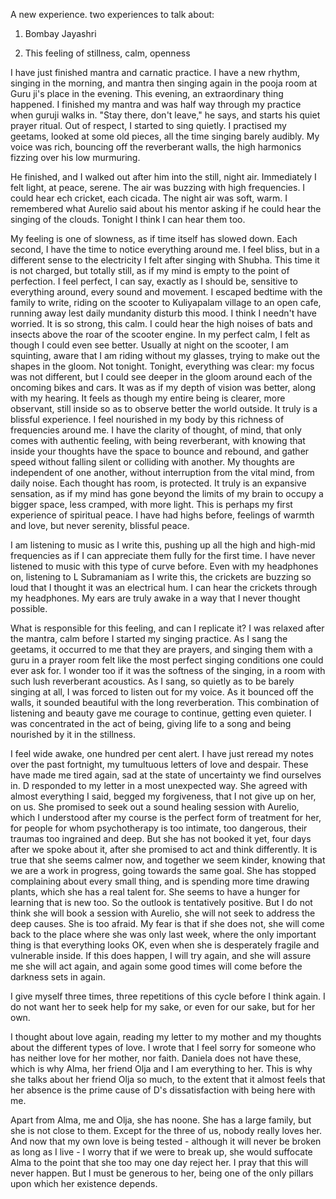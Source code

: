 A new experience.
two experiences to talk about:

1) Bombay Jayashri

2) This feeling of stillness, calm, openness

I have just finished mantra and carnatic practice. I have a new rhythm, singing in the morning, and mantra then singing again in the pooja room at Guru ji's place in the evening. This evening, an extraordinary thing happened. I finished my mantra and was half way through my practice when guruji walks in. "Stay there, don't leave," he says, and starts his quiet prayer ritual. Out of respect, I started to sing quietly. I practised my geetams, looked at some old pieces, all the time singing barely audibly. My voice was rich, bouncing off the reverberant walls, the high harmonics fizzing over his low murmuring. 

He finished, and I walked out after him into the still, night air. Immediately I felt light, at peace, serene. The air was buzzing with high frequencies. I could hear ech cricket, each cicada. The night air was soft, warm. I remembered what Aurelio said about his mentor asking if he could hear the singing of the clouds. Tonight I think I can hear them too.

My feeling is one of slowness, as if time itself has slowed down. Each second, I have the time to notice everything around me. I feel bliss, but in a different sense to the electricity I felt after singing with Shubha. This time it is not charged, but totally still, as if my mind is empty to the point of perfection. I feel perfect, I can say, exactly as I should be, sensitive to everything around, every sound and movement. I escaped bedtime with the family to write, riding on the scooter to Kuliyapalam village to an open cafe, running away lest daily mundanity disturb this mood. I think I needn't have worried. It is so strong, this calm. I could hear the high noises of bats and insects above the roar of the scooter engine. In my perfect calm, I felt as though I could even see better. Usually at night on the scooter, I am squinting, aware that I am riding without my glasses, trying to make out the shapes in the gloom. Not tonight. Tonight, everything was clear: my focus was not different, but I could see deeper in the gloom around each of the oncoming bikes and cars. It was as if my depth of vision was better, along with my hearing. It feels as though my entire being is clearer, more observant, still inside so as to observe better the world outside. It truly is a blissful experience. I feel nourished in my body by this richness of frequencies around me. I have the clarity of thought, of mind, that only comes with authentic feeling, with being reverberant, with knowing that inside your thoughts have the space to bounce and rebound, and gather speed without falling silent or colliding with another. My thoughts are independent of one another, without interruption from the vital mind, from daily noise. Each thought has room, is protected. It truly is an expansive sensation, as if my mind has gone beyond the limits of my brain to occupy a bigger space, less cramped, with more light. This is perhaps my first experience of spiritual peace. I have had highs before, feelings of warmth and love, but never serenity, blissful peace.

I am listening to music as I write this, pushing up all the high and high-mid frequencies as if I can appreciate them fully for the first time. I have never listened to music with this type of curve before. Even with my headphones on, listening to L Subramaniam as I write this, the crickets are buzzing so loud that I thought it was an electrical hum. I can hear the crickets through my headphones. My ears are truly awake in a way that I never thought possible.

What is responsible for this feeling, and can I replicate it? I was relaxed after the mantra, calm before I started my singing practice. As I sang the geetams, it occurred to me that they are prayers, and singing them with a guru in a prayer room felt like the most perfect singing conditions one could ever ask for. I wonder too if it was the softness of the singing, in a room with such lush reverberant acoustics. As I sang, so quietly as to be barely singing at all, I was forced to listen out for my voice. As it bounced off the walls, it sounded beautiful with the long reverberation. This combination of listening and beauty gave me courage to continue, getting even quieter. I was concentrated in the act of being, giving life to a song and being nourished by it in the stillness. 

I feel wide awake, one hundred per cent alert. I have just reread my notes over the past fortnight, my tumultuous letters of love and despair. These have made me tired again, sad at the state of uncertainty we find ourselves in. D responded to my letter in a most unexpected way. She agreed with almost everything I said, begged my forgiveness, that I not give up on her, on us. She promised to seek out a sound healing session with Aurelio, which I understood after my course is the perfect form of treatment for her, for people for whom psychotherapy is too intimate, too dangerous, their traumas too ingrained and deep. But she has not booked it yet, four days after we spoke about it, after she promised to act and think differently. It is true that she seems calmer now, and together we seem kinder, knowing that we are a work in progress, going towards the same goal. She has stopped complaining about every small thing, and is spending more time drawing plants, which she has a real talent for. She seems to have a hunger for learning that is new too. So the outlook is tentatively positive. But I do not think she will book a session with Aurelio, she will not seek to address the deep causes. She is too afraid. My fear is that if she does not, she will come back to the place where she was only last week, where the only important thing is that everything looks OK, even when she is desperately fragile and vulnerable inside. If this does happen, I will try again, and she will assure me she will act again, and again some good times will come before the darkness sets in again.

I give myself three times, three repetitions of this cycle before I think again. I do not want her to seek help for my sake, or even for our sake, but for her own.

I thought about love again, reading my letter to my mother and my thoughts about the different types of love. I wrote that I feel sorry for someone who has neither love for her mother, nor faith. Daniela does not have these, which is why Alma, her friend Olja and I am everything to her. This is why she talks about her friend Olja so much, to the extent that it almost feels that her absence is the prime cause of D's dissatisfaction with being here with me.

Apart from Alma, me and Olja, she has noone. She has a large family, but she is not close to them. Except for the three of us, nobody really loves her. And now that my own love is being tested - although it will never be broken as long as I live - I worry that if we were to break up, she would suffocate Alma to the point that she too may one day reject her. I pray that this will never happen. But I must be generous to her, being one of the only pillars upon which her existence depends.









